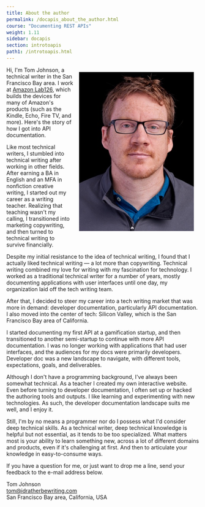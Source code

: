 ```yaml
---
title: About the author
permalink: /docapis_about_the_author.html
course: "Documenting REST APIs"
weight: 1.11
sidebar: docapis
section: introtoapis
path1: /introtoapis.html
---
```


<img src="images/tomjohnson.jpg" class="small" style="float: right; padding:1em;"/>

Hi, I'm Tom Johnson, a technical writer in the San Francisco Bay area. I work at [Amazon Lab126](http://www.lab126.com/), which builds the devices for many of Amazon's products (such as the Kindle, Echo, Fire TV, and more). Here's the story of how I got into API documentation.

Like most technical writers, I stumbled into technical writing after working in other fields. After earning a BA in English and an MFA in nonfiction creative writing, I started out my career as a writing teacher. Realizing that teaching wasn't my calling, I transitioned into marketing copywriting, and then turned to technical writing to survive financially.

Despite my initial resistance to the idea of technical writing, I found that I actually liked technical writing &mdash; a lot more than copywriting. Technical writing combined my love for writing with my fascination for technology. I worked as a traditional technical writer for a number of years, mostly documenting applications with user interfaces until one day, my organization laid off the tech writing team.

After that, I decided to steer my career into a tech writing market that was more in demand: developer documentation, particularly API documentation. I also moved into the center of tech: Silicon Valley, which is the San Francisco Bay area of California.

I started documenting my first API at a gamification startup, and then transitioned to another semi-startup to continue with more API documentation. I was no longer working with applications that had user interfaces, and the audiences for my docs were primarily developers. Developer doc was a new landscape to navigate, with different tools, expectations, goals, and deliverables.

Although I don't have a programming background, I've always been somewhat technical. As a teacher I created my own interactive website. Even before turning to developer documentation, I often set up or hacked the authoring tools and outputs. I like learning and experimenting with new technologies. As such, the developer documentation landscape suits me well, and I enjoy it.

Still, I'm by no means a programmer nor do I possess what I'd consider deep technical skills. As a technical writer, deep technical knowledge is helpful but not essential, as it tends to be too specialized. What matters most is your ability to learn something new, across a lot of different domains and products, even if it's challenging at first. And then to articulate your knowledge in easy-to-consume ways.

If you have a question for me, or just want to drop me a line, send your feedback to the e-mail address below.

Tom Johnson  
[tom@idratherbewriting.com](mailto:tom@idratherbewriting.com)  
San Francisco Bay area, California, USA
